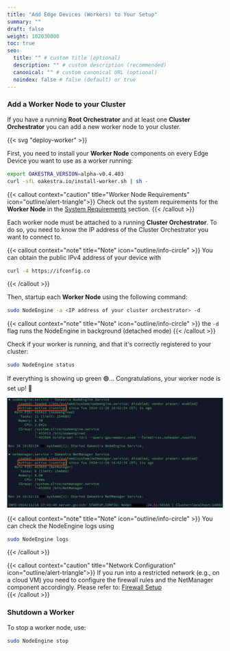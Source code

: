 ```yaml
---
title: "Add Edge Devices (Workers) to Your Setup"
summary: ""
draft: false
weight: 102030000
toc: true
seo:
  title: "" # custom title (optional)
  description: "" # custom description (recommended)
  canonical: "" # custom canonical URL (optional)
  noindex: false # false (default) or true
---
```


### Add a Worker Node to your Cluster

If you have a running **Root Orchestrator** and at least one **Cluster Orchestrator** you can add a new worker node to your cluster. 

{{< svg "deploy-worker" >}}

First, you need to install your **Worker Node** components on every Edge Device you want to use as a worker running:

```bash
export OAKESTRA_VERSION=alpha-v0.4.403
curl -sfL oakestra.io/install-worker.sh | sh - 
```

{{< callout context="caution" title="Worker Node Requirements" icon="outline/alert-triangle">}}
Check out the system requirements for the **Worker Node** in the [System Requirements](../high-level-setup-overview) section.
{{< /callout >}}

Each worker node must be attached to a running **Cluster Orchestrator**. To do so, you need to know the IP address of the Cluster Orchestrator you want to connect to. 

{{< callout context="note" title="Note" icon="outline/info-circle" >}} You can obtain the public IPv4 address of your device with

```bash
curl -4 https://ifconfig.co
```
{{< /callout >}}

Then, startup each **Worker Node** using the following command:

```bash
sudo NodeEngine -a <IP address of your cluster orchestrator> -d
```

{{< callout context="note" title="Note" icon="outline/info-circle" >}}
the `-d` flag runs the NodeEngine in background (detached mode)
{{< /callout >}}

Check if your worker is running, and that it's correctly registered to your cluster:
```bash
sudo NodeEngine status
```

If everything is showing up green 🟢... Congratulations, your worker node is set up! 🎉

![running](running.png)

{{< callout context="note" title="Note" icon="outline/info-circle" >}}
You can check the NodeEngine logs using 

```bash
sudo NodeEngine logs
```
{{< /callout >}}

{{< callout context="caution" title="Network Configuration" icon="outline/alert-triangle">}}
If you run into a restricted network (e.g., on a cloud VM) you need to configure the firewall rules and the NetManager component accordingly. Please refer to: [Firewall Setup](../../../manuals/firewall-configuration)  
{{< /callout >}}

### Shutdown a Worker

To stop a worker node, use:

```bash
sudo NodeEngine stop
```

